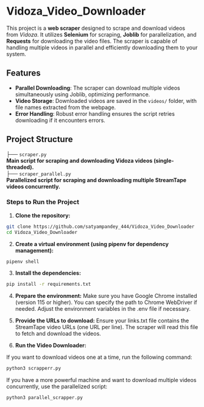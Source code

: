 # Vidoza_Video_Downloader

This project is a **web scraper** designed to scrape and download videos from *Vidoza*. It utilizes **Selenium** for scraping, **Joblib** for parallelization, and **Requests** for downloading the video files. The scraper is capable of handling multiple videos in parallel and efficiently downloading them to your system.


## Features

- **Parallel Downloading**: The scraper can download multiple videos simultaneously using Joblib, optimizing performance.
- **Video Storage**: Downloaded videos are saved in the `videos/` folder, with file names extracted from the webpage.
- **Error Handling**: Robust error handling ensures the script retries downloading if it encounters errors.

## Project Structure

├── `scraper.py` \
   **Main script for scraping and downloading Vidoza videos (single-threaded).**\
├── `scraper_parallel.py` \
   **Parallelized script for scraping and downloading multiple StreamTape videos concurrently.**

### Steps to Run the Project

1. **Clone the repository:**

```bash
git clone https://github.com/satyampandey_444/Vidoza_Video_Downloader
cd Vidoza_Video_Downloader
```

2. **Create a virtual environment (using pipenv for dependency management):**

```bash
pipenv shell
```

3. **Install the dependencies:**

```bash
pip install -r requirements.txt

```


4. **Prepare the environment:**
Make sure you have Google Chrome installed (version 115 or higher). You can specify the path to Chrome WebDriver if needed. Adjust the environment variables in the .env file if necessary.

5. **Provide the URLs to download:**
Ensure your links.txt file contains the StreamTape video URLs (one URL per line). The scraper will read this file to fetch and download the videos.


6. **Run the Video Downloader:**

If you want to download videos one at a time, run the following command:

```bash
python3 scrapperr.py
```

If you have a more powerful machine and want to download multiple videos concurrently, use the parallelized script:

```bash
python3 parallel_scrapper.py
```




